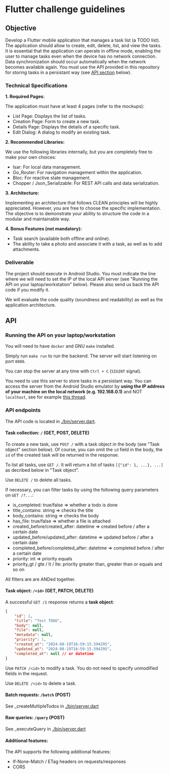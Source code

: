 # Flutter challenge guidelines

## Objective

Develop a Flutter mobile application that manages a task list (a TODO list). The application should allow to create, edit, delete, list, and view the tasks. It is essential that the application can operate in offline mode, enabling the user to manage tasks even when the device has no network connection. Data synchronization should occur automatically when the network becomes available again. You must use the API provided in this repository for storing tasks in a persistant way (see [API section](#api) below).

### Technical Specifications

**1. Required Pages**:

The application must have at least 4 pages (refer to the mockups):
- List Page: Displays the list of tasks.
- Creation Page: Form to create a new task.
- Details Page: Displays the details of a specific task.
- Edit Dialog: A dialog to modify an existing task.

**2. Recommended Libraries:**

We use the following libraries internally, but you are completely free to make your own choices:
- Isar: For local data management.
- Go_Router: For navigation management within the application.
- Bloc: For reactive state management.
- Chopper / Json_Serializable: For REST API calls and data serialization.

**3. Architecture:**

Implementing an architecture that follows CLEAN principles will be highly appreciated. However, you are free to choose the specific implementation. The objective is to demonstrate your ability to structure the code in a modular and maintainable way.

**4. Bonus Features (not mandatory):**

- Task search (available both offline and online).
- The ability to take a photo and associate it with a task, as well as to add attachments.

### Deliverable

The project should execute in Android Studio.
You must indicate the line where we will need to set the IP of the local API server (see "Running the API on your laptop/workstation" below).
Please also send us back the API code if you modify it.

We will evaluate the code quality (soundness and readability) as well as the application architecture.

## API

### Running the API on your laptop/workstation

You will need to have `docker` and GNU `make` installed.

Simply run `make run` to run the backend.
The server will start listening on port `8080`.

You can stop the server at any time with `Ctrl + C` (`SIGINT` signal).

You need to use this server to store tasks in a persistant way. You can access the server from the Android Studio emulator by **using the IP address of your machine on the local network (e.g. 192.168.0.1)** and NOT `localhost`, see for example [this thread](https://stackoverflow.com/questions/47372568/how-to-point-to-localhost8000-with-the-dart-http-package-in-flutter).

### API endpoints

The API code is located in [./bin/server.dart](./bin/server.dart).

#### Task collection: `/` (GET, POST, DELETE)

To create a new task, use `POST /` with a task object in the body (see "Task object" section below). Of course, you can omit the `id` field in the body, the `id` of the created task will be returned in the response.

To list all tasks, use `GET /`. It will return a list of tasks `[{"id": 1, ...}, ...]` as decribed below in "Task object".

Use `DELETE /` to delete all tasks.

If necessary, you can filter tasks by using the following query parameters on `GET /?...`:
- is_completed: true/false => whether a todo is done
- title_contains: string => checks the title
- body_contains: string => checks the body
- has_file: true/false => whether a file is attached
- created_before/created_after: datetime => created before / after a certain date
- updated_before/updated_after: datetime => updated before / after a certain date
- completed_before/completed_after: datetime => completed before / after a certain date
- priority: int => priority equals
- priority_gt / gte / lt / lte: priority greater than, greater than or equals and so on

All filters are are ANDed together.

#### Task object: `/<id>` (GET, PATCH, DELETE)

A successful `GET /1` response returns a **task object**:

```json
{
    "id": 1,
    "title": "Test TODO",
    "body": null,
    "file": null,
    "metadata": null,
    "priority": 1,
    "created_at": "2024-08-19T16:59:15.594295",
    "updated_at": "2024-08-19T16:59:15.594295",
    "completed_at": null // or datetime
}
```

Use `PATCH /<id>` to modify a task. You do not need to specify unmodified fields in the request.

Use `DELETE /<id>` to delete a task.

#### Batch requests: `/batch` (POST)

See \_createMultipleTodos in [./bin/server.dart](./bin/server.dart)

#### Raw queries: `/query` (POST)

See \_executeQuery in [./bin/server.dart](./bin/server.dart)

#### Additional features:

The API supports the following additional features:

- If-None-Match / ETag headers on requests/responses
- CORS
